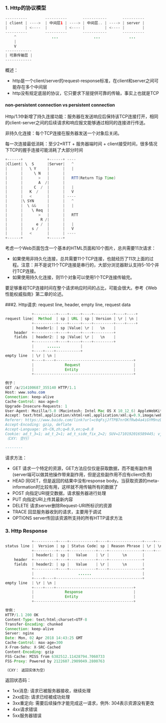 ### 1. Http的协议模型
```java
----------        ----------       -----------       ----------
| client | ---->  | 中间层1 | ----> | 中间层.. | ----> | server |
|        | <----  |        | <---- |         | <---- |        |
----------        ----------       -----------       ----------
    ^                ...                ...             ...                               
    |                  
    V                  
------------
| 可靠传输层 |
------------
```

概述：

* http是一个client/server的request-response标准，在client和server之间可能存在多个中间层
* http没有规定底层的协议，它只要求下层提供可靠的传输，事实上也就是TCP

#### non-persistent connection vs persistent connection
Http/1.1中新增了持久连接功能：服务器在发送响应后保持该TCP连接打开，相同的client-server之间的后续请求和响应报文能够通过相同的连接进行传送。

非持久化连接：每个TCP连接在服务器发送一个对象后关闭。

每一次连接最低消耗：至少2*RTT + 服务器端时间 +  client接受时间，很多情况下TCP的握手连接可能消耗了大部分时间
```java
+------+           +------+ ----
|Client| \  S      |Server|   ^
|      |   \ Y     |      |   |
|      |     \ N   |      |
|      |       >   |      |   RTT(Return Tip Time)
|      |       A  /|      |
|      |     C  /  |      |   |
|      |   K  /    |      |   V
|      |   <       |      | ----   
|      |\ SYN      |      |   ^
|      |  \ &&     |      |   |
|      |    \ Req  |      |   
|      |       >   |      |   RTT
|      |        R /|      |      
|      |      e /  |      |   |
|      |    s /    |      |   V
|      |   <       |      | ----
+------+           +------+

```
考虑一个Web页面包含一个基本的HTML页面和10个图片，总共需要11次请求：

* 如果使用非持久化连接，总共需要11个TCP连接，也就经历了11次上面的过程。注意：并不是说11个TCP连接是串行的，大部分浏览器默认支持5-10个并行TCP连接。
* 如果使用持久化连接，则11个对象可以使用1个TCP连接传输完。 

要足够重视TCP连接时间在整个请求响应时间的占比，可能会很大。参考《Web性能权威指南》第二章的论述。

###2. Http请求: request line, header, empty line, request data
```java
            +----------+----+-----+----+---------+----+----+
request line|  Method  | sp | URL | sp | Version | \r | \n |
            +----------+----+-----+----+---------+----+----+
            | header1: | sp |Value| \r |   \n    |
    header  +----------+----+-----+----+---------+ 
    fields  | header2: | sp |Value| \r |   \n    | 
            +----------+----+-----+----+---------+
            |      ......         |
            +----+----+-----------+
empty line  | \r | \n |
            +----+----+-----------------------------------+
            |              Request                        |
            |              Entity                         |
            +---------------------------------------------+ 

例子：
GET /a/214100687_355140 HTTP/1.1
Host: www.sohu.com
Connection: keep-alive
Cache-Control: max-age=0
Upgrade-Insecure-Requests: 1
User-Agent: Mozilla/5.0 (Macintosh; Intel Mac OS X 10_12_6) AppleWebKit/537.36 (KHTML, like Gecko) Chrome/65.0.3325.181 Safari/537.36
Accept: text/html,application/xhtml+xml,application/xml;q=0.9,image/webp,image/apng,*/*;q=0.8
Referer: https://www.baidu.com/link?url=c0qFsjJfTPB7nrOKfRwb4a4iGYM9nzDJ6cUcnFElAL1fIOrw1DsoROMCQR_Tea8N&wd=&eqid=c33660cf0001ec9f000000035ac2416d
Accept-Encoding: gzip, deflate
Accept-Language: zh-CN,zh;q=0.9,en;q=0.8
Cookie: ad_t_3=1; ad_t_2=1; ad_t_side_fix_2=2; SUV=1710192016589445; vjuids=72a0d030f.15f907058a2.0.6538866c732f5; qch12=w:1; __utma=32066017.1335741029.1509956994.1509956994.1509956994.1; __utmz=32066017.1509956994.1.1.utmcsr=google|utmccn=(organic)|utmcmd=organic|utmctr=(not%20provided); sohutag=8HsmeSc5NCwmcyc5NCwmYjc5NSwmYSc5NywmZjc5NCwmZyc5NCwmbjc5NCwmaSc5NCwmdyc5NCwmaCc5NCwmYyc5NCwmZSc5NCwmbSc5NCwmdCc5NH0; IPLOC=CN1100; mut=zz.go.smuid; v=3; _smuid=WlF1aIQ8dmODk7bxJUTot; _smuid_type=2; gidinf=x099980107ee0d8c9e8892c4f000f0fc8f1e463a42e2; vjlast=1509956803.1521805643.12; t=1522680181117; reqtype=pc; beans_new_turn=%7B%22it-article%22%3A59%7D
（CXY: 空行）

--------
```

请求方法：

* GET 请求一个特定的资源，GET方法应仅仅是获取数据，而不能有副作用(server端可以做其他操作带来副作用，但是这些副作用不应有client负责)
* HEAD 同GET，但是返回的结果中没有response body。当获取资源的meta-information时比较有用，这样就不用传输所有的数据了
* POST 向指定URI提交数据，请求服务器进行处理
* PUT 向指定URI上传其最新内容
* DELETE 请求server删除Request-URI所标识的资源
* TRACE 回显服务器收到的请求，主要用于调试
* OPTIONS server传回该资源所支持的所有HTTP请求方法

### 3. Http Response
```java
            +----------+----+------------+----+---------------+----+----+
status line |  Version | sp | Status Code| sp | Reason Phrase | \r | \n |
            +----------+----+------------+----+---------------+----+----+
            | header1: | sp |   Value    | \r |      \n       |
    header  +----------+----+------------+----+---------------+ 
    fields  | header2: | sp |   Value    | \r |      \n       |
            +----------+----+------------+----+---------------+
            |                    ......                       |
            +----+----+---------------------------------------+
empty line  | \r | \n |
            +----+----+-----------------------------------+
            |              Response                       |
            |              Entity                         |
            +---------------------------------------------+ 

举例：
HTTP/1.1 200 OK
Content-Type: text/html;charset=UTF-8
Transfer-Encoding: chunked
Connection: keep-alive
Server: nginx
Date: Mon, 02 Apr 2018 14:43:25 GMT
Cache-Control: max-age=300
X-From-Sohu: X-SRC-Cached
Content-Encoding: gzip
FSS-Cache: MISS from 6382512.11428794.7060733
FSS-Proxy: Powered by 2122607.2909049.2800763

（CXY： 返回实体为空）
```
返回状态码：

* 1xx消息: 请求已被服务器接收，继续处理
* 2xx成功: 请求已经被成功处理
* 3xx重定向: 需要后续操作才能完成这一请求，例外: 304表示资源没有更改
* 4xx请求错误
* 5xx服务器错误